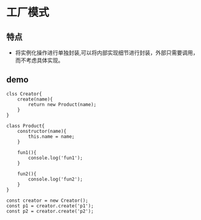 # 工厂模式

## 特点

- 将实例化操作进行单独封装,可以将内部实现细节进行封装，外部只需要调用，而不考虑具体实现。

## demo

```language=javascript
clss Creator{
    create(name){
        return new Product(name);
    }
}

class Product{
    constructor(name){
        this.name = name;
    }

    fun1(){
        console.log('fun1');
    }

    fun2(){
        console.log('fun2');
    }
}

const creator = new Creator();
const p1 = creator.create('p1');
const p2 = creator.create('p2');
```
